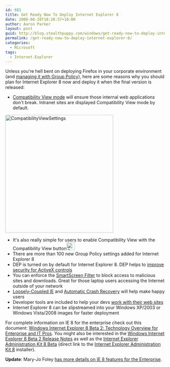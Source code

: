 ```yaml
---
id: 681
title: Get Ready Now To Deploy Internet Explorer 8
date: 2008-08-28T18:28:57+10:00
author: Aaron Parker
layout: post
guid: http://blog.stealthpuppy.com/windows/get-ready-now-to-deploy-internet-explorer-8
permalink: /get-ready-now-to-deploy-internet-explorer-8/
categories:
  - Microsoft
tags:
  - Internet-Explorer
---
```

Unless you're hell bent on deploying Firefox in your corporate environment (and [managing it with Group Policy](http://www.frontmotion.com/Firefox/fmfirefox.htm)), here are some reasons why you should plan for Internet Explorer 8 now and deploy it when the final version is released:

  * [Compatibility View mode](http://blogs.msdn.com/ie/archive/2008/08/27/introducing-compatibility-view.aspx) will ensure those internal web applications don't break. Intranet sites are displayed Compatibility View mode by default. 

<img title="CompatibilityViewSettings" border="0" alt="CompatibilityViewSettings" src="{{site.baseurl}}.com/media/2008/08/compatibilityviewsettings.png" width="341" height="373" /> 

  * It's also really simple for users to enable Compatibility View with the Compatibility View button<img title="CompatibilityViewButton" border="0" alt="CompatibilityViewButton" src="{{site.baseurl}}.com/media/2008/08/compatibilityviewbutton.png" width="26" height="24" /> 
  * There are more than 100 new Group Policy settings added for Internet Explorer 8 
  * DEP is turned on by default for Internet Explorer 8. DEP helps to [improve security for ActiveX controls](http://arstechnica.com/news.ars/post/20080511-ie8-to-boost-activex-security-on-vista.html) 
  * You can enforce the [SmartScreen Filter](http://blogs.msdn.com/ie/archive/2008/07/02/ie8-security-part-iii-smartscreen-filter.aspx) to block access to malicious sites and downloads. Great for those laptop users accessing the Internet outside of your network 
  * [Loosely-Coupled IE](http://blogs.msdn.com/ie/archive/2008/03/11/ie8-and-loosely-coupled-ie-lcie.aspx) and [Automatic Crash Recovery](http://blogs.msdn.com/ie/archive/2008/07/28/ie8-and-reliability.aspx) will help make happy users 
  * Developer tools are included to help your devs [work with their web sites](http://www.microsoft.com/windows/internet-explorer/beta/readiness/developers.aspx) 
  * Internet Explorer 8 can be slipstreamed into your Windows XP/2003 or Windows Vista/2008 images for faster deployment 

For complete information on IE 8 for the enterprise check out this document: [Windows Internet Explorer 8 Beta 2: Technology Overview for Enterprise and IT Pros](http://www.microsoft.com/downloads/details.aspx?FamilyID=bc9c6664-8782-4851-a932-359ce8b5bdb5&DisplayLang=en). You might also be interested in the [Windows Internet Explorer 8 Beta 2 Release Notes](http://support.microsoft.com/kb/949787) as well as the [Internet Explorer Administration Kit 8 Beta](http://www.microsoft.com/downloads/details.aspx?FamilyID=65033653-2721-4232-84e1-bf863631ba47&DisplayLang=en) (direct link to the [Internet Explorer Administration Kit 8](http://download.microsoft.com/download/8/1/d/81dac007-f643-4526-94eb-b078bc1d6ce5/WIN32_XP\ENU\ieak.msi) installer).

**Update**: Mary-Jo Foley [has more details on IE 8 features for the Enterprise](http://blogs.zdnet.com/microsoft/?p=1558).